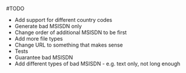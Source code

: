 #TODO

* Add support for different country codes
* Generate bad MSISDN only
* Change order of additional MSISDN to be first
* Add more file types
* Change URL to something that makes sense
* Tests
* Guarantee bad MSISDN
* Add different types of bad MSISDN - e.g. text only, not long enough
